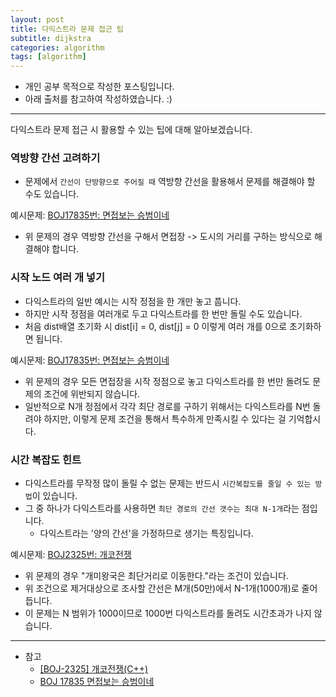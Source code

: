 ```yaml
---
layout: post
title: 다익스트라 문제 접근 팁
subtitle: dijkstra
categories: algorithm
tags: [algorithm]
---
```


- 개인 공부 목적으로 작성한 포스팅입니다.
- 아래 출처를 참고하여 작성하였습니다. :)

---

다익스트라 문제 접근 시 활용할 수 있는 팁에 대해 알아보겠습니다.

### 역방향 간선 고려하기

- 문제에서 `간선이 단방향으로 주어질 때` 역방향 간선을 활용해서 문제를 해결해야 할 수도 있습니다.

예시문제: [BOJ17835번: 면접보는 승범이네](https://www.acmicpc.net/problem/17835)

- 위 문제의 경우 역방향 간선을 구해서 면접장 -> 도시의 거리를 구하는 방식으로 해결해야 합니다.

### 시작 노드 여러 개 넣기

- 다익스트라의 일반 예시는 시작 정점을 한 개만 놓고 풉니다.
- 하지만 시작 정점을 여러개로 두고 다익스트라를 한 번만 돌릴 수도 있습니다.
- 처음 dist배열 초기화 시 dist[i] = 0, dist[j] = 0 이렇게 여러 개를 0으로 초기화하면 됩니다.

예시문제: [BOJ17835번: 면접보는 승범이네](https://www.acmicpc.net/problem/17835)

- 위 문제의 경우 모든 면접장을 시작 정점으로 놓고 다익스트라를 한 번만 돌려도 문제의 조건에 위반되지 않습니다.
- 일반적으로 N개 정점에서 각각 최단 경로를 구하기 위해서는 다익스트라를 N번 돌려야 하지만, 이렇게 문제 조건을 통해서 특수하게 만족시킬 수 있다는 걸 기억합시다.

### 시간 복잡도 힌트

- 다익스트라를 무작정 많이 돌릴 수 없는 문제는 반드시 `시간복잡도를 줄일 수 있는 방법`이 있습니다.
- 그 중 하나가 다익스트라를 사용하면 `최단 경로의 간선 갯수는 최대 N-1개`라는 점입니다.
  - 다익스트라는 '양의 간선'을 가정하므로 생기는 특징입니다.

예시문제: [BOJ2325번: 개코전쟁](https://www.acmicpc.net/problem/2325)

- 위 문제의 경우 "개미왕국은 최단거리로 이동한다."라는 조건이 있습니다.
- 위 조건으로 제거대상으로 조사할 간선은 M개(50만)에서 N-1개(1000개)로 줄어듭니다.
- 이 문제는 N 범위가 1000이므로 1000번 다익스트라를 돌려도 시간초과가 나지 않습니다.

---

- 참고
  - [[BOJ-2325] 개코전쟁(C++)](https://9327144.tistory.com/entry/BOJ-2325-%EA%B0%9C%EC%BD%94%EC%A0%84%EC%9F%81C)
  - [BOJ 17835 면접보는 승범이네](https://panty.run/boj17835/)
